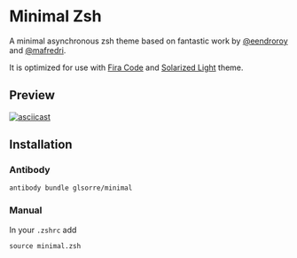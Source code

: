 # Minimal Zsh

A minimal asynchronous zsh theme based on fantastic work by [@eendroroy](https://github.com/eendroroy) and [@mafredri](https://github.com/mafredri).

It is optimized for use with [Fira Code](https://github.com/tonsky/FiraCode) and [Solarized Light](https://ethanschoonover.com/solarized/) theme.

## Preview
[![asciicast](https://asciinema.org/a/Mu4fePnS1bJwLKiMm1ZsZO0Rq)](https://asciinema.org/a/Mu4fePnS1bJwLKiMm1ZsZO0Rq?t=10)

## Installation 
### Antibody

```
antibody bundle glsorre/minimal
```
### Manual

In your `.zshrc` add
```
source minimal.zsh
```